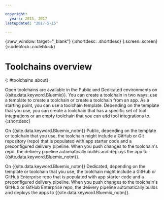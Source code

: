 ```yaml
---

copyright:
  years: 2015, 2017
lastupdated: "2017-5-15"

---
```


{:new_window: target="_blank"}
{:shortdesc: .shortdesc}
{:screen:.screen}
{:codeblock:.codeblock}


# Toolchains overview   
{: #toolchains_about}  

Open toolchains are available in the Public and Dedicated environments on {{site.data.keyword.Bluemix}}. You can create a toolchain in two ways: use a template to create a toolchain or create a toolchain from an app. As a starting point, you can use a toolchain template. Depending on the template that you use, you can create a toolchain that has a specific set of tool integrations or an empty toolchain that you can add tool integrations to.    
{:shortdesc}

On {{site.data.keyword.Bluemix_notm}} Public, depending on the template or toolchain that you use, the toolchain might include a GitHub or Git repository (repo) that is populated with app starter code and a preconfigured delivery pipeline. When you push changes to the toolchain's repo, the delivery pipeline automatically builds and deploys the app to {{site.data.keyword.Bluemix_notm}}.

On {{site.data.keyword.Bluemix_notm}} Dedicated, depending on the template or toolchain that you use, the toolchain might include a GitHub or GitHub Enterprise repo that is populated with app starter code and a preconfigured delivery pipeline. When you push changes to the toolchain's GitHub or GitHub Enterprise repo, the delivery pipeline automatically builds and deploys the apps to {{site.data.keyword.Bluemix_notm}}.
